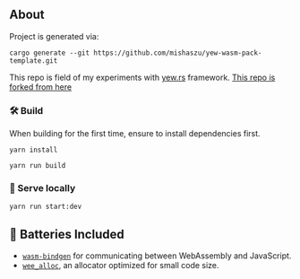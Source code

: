 ## About

Project is generated via:
```
cargo generate --git https://github.com/mishaszu/yew-wasm-pack-template.git
```

This repo is field of my experiments with [yew.rs](https://yew.rs/docs/) framework.
[This repo is forked from here](https://github.com/yewstack/yew-wasm-pack-template)

### 🛠️ Build
When building for the first time, ensure to install dependencies first.

```
yarn install
```

```
yarn run build
```

### 🔬 Serve locally

```
yarn run start:dev
```


## 🔋 Batteries Included

* [`wasm-bindgen`](https://github.com/rustwasm/wasm-bindgen) for communicating
  between WebAssembly and JavaScript.
* [`wee_alloc`](https://github.com/rustwasm/wee_alloc), an allocator optimized
  for small code size.
